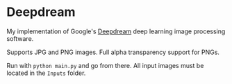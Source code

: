 # Deepdream

My implementation of Google's [Deepdream](https://github.com/google/deepdream) deep learning image processing software.

Supports JPG and PNG images. Full alpha transparency support for PNGs.

Run with `python main.py` and go from there. All input images must be located in the `Inputs` folder.
